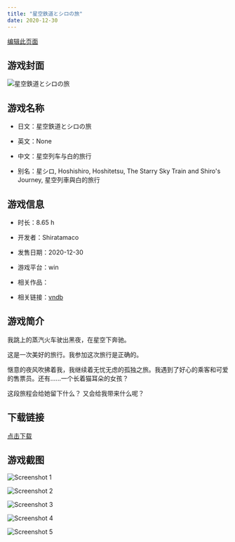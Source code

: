 ```yaml
---
title: "星空鉄道とシロの旅"
date: 2020-12-30
---
```

[编辑此页面](https://github.com/ACG-3/ADV3-source/blob/main/source/_posts/%E6%98%9F%E7%A9%BA%E9%89%84%E9%81%93%E3%81%A8%E3%82%B7%E3%83%AD%E3%81%AE%E6%97%85.md)

## 游戏封面

![星空鉄道とシロの旅](https%3A//pan.timero.xyz/onedrive/img_lib_001/%E6%98%9F%E7%A9%BA%E9%89%84%E9%81%93%E3%81%A8%E3%82%B7%E3%83%AD%E3%81%AE%E6%97%85_cover.avif)


## 游戏名称

- 日文：星空鉄道とシロの旅
- 英文：None
- 中文：星空列车与白的旅行

- 别名：星シロ, Hoshishiro, Hoshitetsu, The Starry Sky Train and Shiro's Journey, 星空列車與白的旅行


## 游戏信息

- 时长：8.65 h
- 开发者：Shiratamaco
- 发售日期：2020-12-30
- 游戏平台：win
- 相关作品：

- 相关链接：[vndb](https://vndb.org/v28297)


## 游戏简介

我跳上的蒸汽火车驶出黑夜，在星空下奔驰。

这是一次美好的旅行。我参加这次旅行是正确的。

惬意的夜风吹拂着我，我继续着无忧无虑的孤独之旅。我遇到了好心的乘客和可爱的售票员。还有......一个长着猫耳朵的女孩？

这段旅程会给她留下什么？
又会给我带来什么呢？




## 下载链接

[点击下载](https://pan.timero.xyz/onedrive/adv_lib_001/%E6%98%9F%E7%A9%BA%E9%89%84%E9%81%93%E3%81%A8%E3%82%B7%E3%83%AD%E3%81%AE%E6%97%85)


## 游戏截图


![Screenshot 1](https%3A//pan.timero.xyz/onedrive/img_lib_001/%E6%98%9F%E7%A9%BA%E9%89%84%E9%81%93%E3%81%A8%E3%82%B7%E3%83%AD%E3%81%AE%E6%97%85_Screenshot_1.avif)

![Screenshot 2](https%3A//pan.timero.xyz/onedrive/img_lib_001/%E6%98%9F%E7%A9%BA%E9%89%84%E9%81%93%E3%81%A8%E3%82%B7%E3%83%AD%E3%81%AE%E6%97%85_Screenshot_2.avif)

![Screenshot 3](https%3A//pan.timero.xyz/onedrive/img_lib_001/%E6%98%9F%E7%A9%BA%E9%89%84%E9%81%93%E3%81%A8%E3%82%B7%E3%83%AD%E3%81%AE%E6%97%85_Screenshot_3.avif)

![Screenshot 4](https%3A//pan.timero.xyz/onedrive/img_lib_001/%E6%98%9F%E7%A9%BA%E9%89%84%E9%81%93%E3%81%A8%E3%82%B7%E3%83%AD%E3%81%AE%E6%97%85_Screenshot_4.avif)

![Screenshot 5](https%3A//pan.timero.xyz/onedrive/img_lib_001/%E6%98%9F%E7%A9%BA%E9%89%84%E9%81%93%E3%81%A8%E3%82%B7%E3%83%AD%E3%81%AE%E6%97%85_Screenshot_5.avif)

